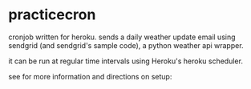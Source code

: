 practicecron
============

cronjob written for heroku. sends a daily weather update email using sendgrid (and sendgrid's sample code), a python
weather api wrapper.

it can be run at regular time intervals using Heroku's heroku scheduler.

see for more information and directions on setup: 


